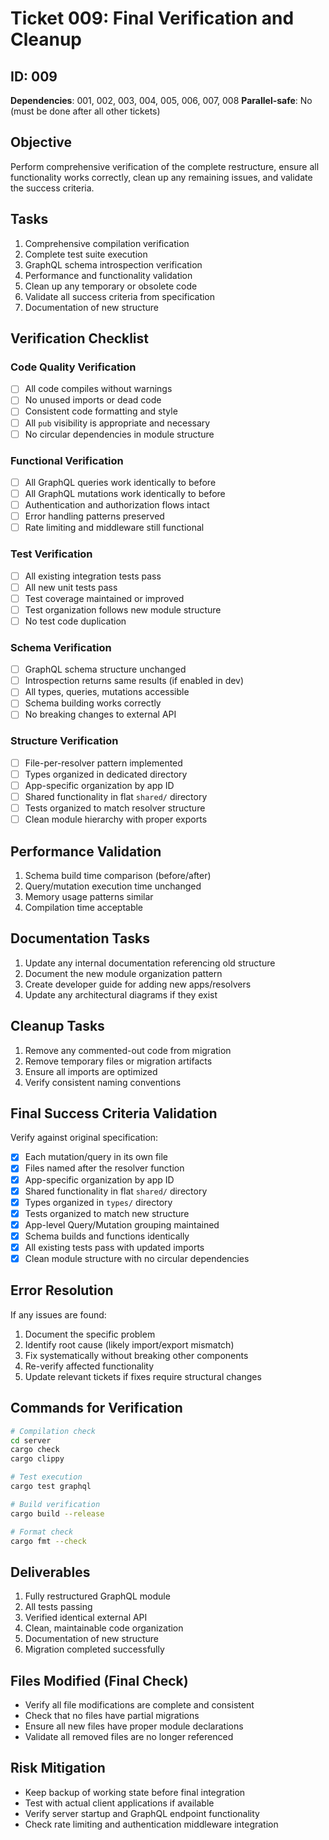 # Ticket 009: Final Verification and Cleanup

## ID: 009
**Dependencies**: 001, 002, 003, 004, 005, 006, 007, 008
**Parallel-safe**: No (must be done after all other tickets)

## Objective
Perform comprehensive verification of the complete restructure, ensure all functionality works correctly, clean up any remaining issues, and validate the success criteria.

## Tasks
1. Comprehensive compilation verification
2. Complete test suite execution
3. GraphQL schema introspection verification
4. Performance and functionality validation
5. Clean up any temporary or obsolete code
6. Validate all success criteria from specification
7. Documentation of new structure

## Verification Checklist

### Code Quality Verification
- [ ] All code compiles without warnings
- [ ] No unused imports or dead code
- [ ] Consistent code formatting and style
- [ ] All `pub` visibility is appropriate and necessary
- [ ] No circular dependencies in module structure

### Functional Verification
- [ ] All GraphQL queries work identically to before
- [ ] All GraphQL mutations work identically to before
- [ ] Authentication and authorization flows intact
- [ ] Error handling patterns preserved
- [ ] Rate limiting and middleware still functional

### Test Verification
- [ ] All existing integration tests pass
- [ ] All new unit tests pass
- [ ] Test coverage maintained or improved
- [ ] Test organization follows new module structure
- [ ] No test code duplication

### Schema Verification
- [ ] GraphQL schema structure unchanged
- [ ] Introspection returns same results (if enabled in dev)
- [ ] All types, queries, mutations accessible
- [ ] Schema building works correctly
- [ ] No breaking changes to external API

### Structure Verification
- [ ] File-per-resolver pattern implemented
- [ ] Types organized in dedicated directory
- [ ] App-specific organization by app ID
- [ ] Shared functionality in flat `shared/` directory
- [ ] Tests organized to match resolver structure
- [ ] Clean module hierarchy with proper exports

## Performance Validation
1. Schema build time comparison (before/after)
2. Query/mutation execution time unchanged
3. Memory usage patterns similar
4. Compilation time acceptable

## Documentation Tasks
1. Update any internal documentation referencing old structure
2. Document the new module organization pattern
3. Create developer guide for adding new apps/resolvers
4. Update any architectural diagrams if they exist

## Cleanup Tasks
1. Remove any commented-out code from migration
2. Remove temporary files or migration artifacts
3. Ensure all imports are optimized
4. Verify consistent naming conventions

## Final Success Criteria Validation
Verify against original specification:
- [x] Each mutation/query in its own file
- [x] Files named after the resolver function
- [x] App-specific organization by app ID
- [x] Shared functionality in flat `shared/` directory
- [x] Types organized in `types/` directory
- [x] Tests organized to match new structure
- [x] App-level Query/Mutation grouping maintained
- [x] Schema builds and functions identically
- [x] All existing tests pass with updated imports
- [x] Clean module structure with no circular dependencies

## Error Resolution
If any issues are found:
1. Document the specific problem
2. Identify root cause (likely import/export mismatch)
3. Fix systematically without breaking other components
4. Re-verify affected functionality
5. Update relevant tickets if fixes require structural changes

## Commands for Verification
```bash
# Compilation check
cd server
cargo check
cargo clippy

# Test execution
cargo test graphql

# Build verification
cargo build --release

# Format check
cargo fmt --check
```

## Deliverables
1. Fully restructured GraphQL module
2. All tests passing
3. Verified identical external API
4. Clean, maintainable code organization
5. Documentation of new structure
6. Migration completed successfully

## Files Modified (Final Check)
- Verify all file modifications are complete and consistent
- Check that no files have partial migrations
- Ensure all new files have proper module declarations
- Validate all removed files are no longer referenced

## Risk Mitigation
- Keep backup of working state before final integration
- Test with actual client applications if available
- Verify server startup and GraphQL endpoint functionality
- Check rate limiting and authentication middleware integration